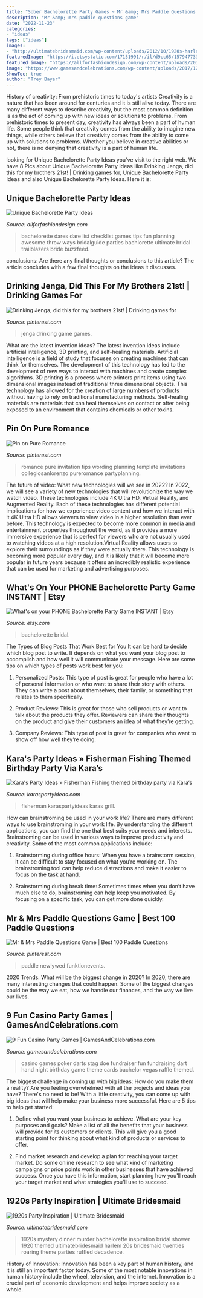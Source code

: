```yaml
---
title: "Sober Bachelorette Party Games ~ Mr &amp; Mrs Paddle Questions Game"
description: "Mr &amp; mrs paddle questions game"
date: "2022-11-23"
categories:
- "ideas"
tags: ["ideas"]
images:
- "http://ultimatebridesmaid.com/wp-content/uploads/2012/10/1920s-harlem-bachelorette-party-15.jpg"
featuredImage: "https://i.etsystatic.com/17151991/r/il/d9cc65/1579477336/il_794xN.1579477336_13ro.jpg"
featured_image: "https://allforfashiondesign.com/wp-content/uploads/2016/03/bachelorette-dare-checklist_0-600x600.jpg"
image: "https://www.gamesandcelebrations.com/wp-content/uploads/2017/12/Casino-Bachelorette-Party-Games.jpg"
ShowToc: true
author: "Trey Bayer"
---
```



History of creativity: From prehistoric times to today's artists
Creativity is a nature that has been around for centuries and it is still alive today. There are many different ways to describe creativity, but the most common definition is as the act of coming up with new ideas or solutions to problems. From prehistoric times to present day, creativity has always been a part of human life. Some people think that creativity comes from the ability to imagine new things, while others believe that creativity comes from the ability to come up with solutions to problems. Whether you believe in creative abilities or not, there is no denying that creativity is a part of human life.

	

		
looking for Unique Bachelorette Party Ideas you've visit to the right web. We have 8 Pics about Unique Bachelorette Party Ideas like Drinking Jenga, did this for my brothers 21st! | Drinking games for, Unique Bachelorette Party Ideas and also Unique Bachelorette Party Ideas. Here it is:
		
    
## Unique Bachelorette Party Ideas

<img loading=lazy src="https://allforfashiondesign.com/wp-content/uploads/2016/03/bachelorette-dare-checklist_0-600x600.jpg" onerror="this.onerror=null;this.src='https://tse1.mm.bing.net/th?id=OIP.J59sBnzTQ2N7bhrP3XiNugHaHa&amp;pid=15.1';" alt="Unique Bachelorette Party Ideas">

_Source: allforfashiondesign.com_

>bachelorette dares dare list checklist games tips fun planning awesome throw ways bridalguide parties bachlorette ultimate bridal trailblazers bride buzzfeed. 

	

conclusions: Are there any final thoughts or conclusions to this article?
The article concludes with a few final thoughts on the ideas it discusses.

    
## Drinking Jenga, Did This For My Brothers 21st! | Drinking Games For

<img loading=lazy src="https://i.pinimg.com/736x/7f/54/45/7f54456d7431eddc8ed2926a75c5b347--drinking-jenga-jenga-game.jpg" onerror="this.onerror=null;this.src='https://tse2.mm.bing.net/th?id=OIP.UhKG5ephbrLEuqxegUBZKQHaJ3&amp;pid=15.1';" alt="Drinking Jenga, did this for my brothers 21st! | Drinking games for">

_Source: pinterest.com_

>jenga drinking game games. 

	

What are the latest invention ideas?
The latest invention ideas include artificial intelligence, 3D printing, and self-healing materials. Artificial intelligence is a field of study that focuses on creating machines that can think for themselves. The development of this technology has led to the development of new ways to interact with machines and create complex algorithms. 3D printing is a process where printers print items using two dimensional images instead of traditional three dimensional objects. This technology has allowed for the creation of large numbers of products without having to rely on traditional manufacturing methods. Self-healing materials are materials that can heal themselves on contact or after being exposed to an environment that contains chemicals or other toxins.

    
## Pin On Pure Romance

<img loading=lazy src="https://i.pinimg.com/736x/fd/23/53/fd2353eea8658472f14ea10248cc9c2d--pure-romance-party-planning.jpg" onerror="this.onerror=null;this.src='https://tse1.mm.bing.net/th?id=OIP.BCVr7VMr9iYYR--fpiXEQgHaJS&amp;pid=15.1';" alt="Pin on Pure Romance">

_Source: pinterest.com_

>romance pure invitation tips wording planning template invitations collegiosanlorenzo pureromance partyplanning. 

	

The future of video: What new technologies will we see in 2022?
In 2022, we will see a variety of new technologies that will revolutionize the way we watch video. These technologies include 4K Ultra HD, Virtual Reality, and Augmented Reality. Each of these technologies has different potential implications for how we experience video content and how we interact with it.4K Ultra HD allows viewers to view video in a higher resolution than ever before. This technology is expected to become more common in media and entertainment properties throughout the world, as it provides a more immersive experience that is perfect for viewers who are not usually used to watching videos at a high resolution.Virtual Reality allows users to explore their surroundings as if they were actually there. This technology is becoming more popular every day, and it is likely that it will become more popular in future years because it offers an incredibly realistic experience that can be used for marketing and advertising purposes.

    
## What&#039;s On Your PHONE Bachelorette Party Game INSTANT | Etsy

<img loading=lazy src="https://i.etsystatic.com/17151991/r/il/d9cc65/1579477336/il_794xN.1579477336_13ro.jpg" onerror="this.onerror=null;this.src='https://tse1.mm.bing.net/th?id=OIP.minSmr1yqOnKmQLldEGQMwHaKX&amp;pid=15.1';" alt="What&#039;s on your PHONE Bachelorette Party Game INSTANT | Etsy">

_Source: etsy.com_

>bachelorette bridal. 

	

The Types of Blog Posts That Work Best for You
It can be hard to decide which blog post to write.  It depends on what you want your blog post to accomplish and how well it will communicate your message. Here are some tips on which types of posts work best for you:
1. Personalized Posts: This type of post is great for people who have a lot of personal information or who want to share their story with others. They can write a post about themselves, their family, or something that relates to them specifically.

2. Product Reviews: This is great for those who sell products or want to talk about the products they offer. Reviewers can share their thoughts on the product and give their customers an idea of what they’re getting.

3. Company Reviews: This type of post is great for companies who want to show off how well they’re doing.

    
## Kara&#039;s Party Ideas » Fisherman Fishing Themed Birthday Party Via Kara’s

<img loading=lazy src="https://www.karaspartyideas.com/wp-content/uploads/2013/05/Fisherman-Fishing-themed-birthday-party-via-Karas-Party-Ideas-KarasPartyIdeas.com-fishing-boy-dad-themed-birthday-party-idea-fathers-day-ideas-6.jpg" onerror="this.onerror=null;this.src='https://tse2.mm.bing.net/th?id=OIP.t1kewt_oa56mfC0rOjld3AHaJ4&amp;pid=15.1';" alt="Kara&#039;s Party Ideas » Fisherman Fishing themed birthday party via Kara’s">

_Source: karaspartyideas.com_

>fisherman karaspartyideas karas grill. 

	

How can brainstroming be used in your work life?
There are many different ways to use brainstroming in your work life. By understanding the different applications, you can find the one that best suits your needs and interests. Brainstroming can be used in various ways to improve productivity and creativity. Some of the most common applications include:
1) Brainstorming during office hours: When you have a brainstorm session, it can be difficult to stay focused on what you’re working on. The brainstroming tool can help reduce distractions and make it easier to focus on the task at hand.

2) Brainstorming during break time: Sometimes times when you don’t have much else to do, brainstroming can help keep you motivated. By focusing on a specific task, you can get more done quickly.

    
## Mr &amp; Mrs Paddle Questions Game | Best 100 Paddle Questions

<img loading=lazy src="https://i.pinimg.com/736x/db/9f/be/db9fbee8621e0caa21c2ba192543b300.jpg" onerror="this.onerror=null;this.src='https://tse2.mm.bing.net/th?id=OIP.laxc5cuDw7URnYCI67z5SgHaLH&amp;pid=15.1';" alt="Mr &amp; Mrs Paddle Questions Game | Best 100 Paddle Questions">

_Source: pinterest.com_

>paddle newlywed funktionevents. 

	

2020 Trends: What will be the biggest change in 2020?
In 2020, there are many interesting changes that could happen. Some of the biggest changes could be the way we eat, how we handle our finances, and the way we live our lives.

    
## 9 Fun Casino Party Games | GamesAndCelebrations.com

<img loading=lazy src="https://www.gamesandcelebrations.com/wp-content/uploads/2017/12/Casino-Bachelorette-Party-Games.jpg" onerror="this.onerror=null;this.src='https://tse4.mm.bing.net/th?id=OIP.vG_mz0FA3xPVj4HESqM3uAAAAA&amp;pid=15.1';" alt="9 Fun Casino Party Games | GamesAndCelebrations.com">

_Source: gamesandcelebrations.com_

>casino games poker darts stag doe fundraiser fun fundraising dart hand night birthday game theme cards bachelor vegas raffle themed. 

	

The biggest challenge in coming up with big ideas: How do you make them a reality?
Are you feeling overwhelmed with all the projects and ideas you have? There's no need to be! With a little creativity, you can come up with big ideas that will help make your business more successful. Here are 5 tips to help get started: 
1. Define what you want your business to achieve. What are your key purposes and goals? Make a list of all the benefits that your business will provide for its customers or clients. This will give you a good starting point for thinking about what kind of products or services to offer. 

2. Find market research and develop a plan for reaching your target market. Do some online research to see what kind of marketing campaigns or price points work in other businesses that have achieved success. Once you have this information, start planning how you'll reach your target market and what strategies you'll use to succeed.

    
## 1920s Party Inspiration | Ultimate Bridesmaid

<img loading=lazy src="http://ultimatebridesmaid.com/wp-content/uploads/2012/10/1920s-harlem-bachelorette-party-15.jpg" onerror="this.onerror=null;this.src='https://tse3.mm.bing.net/th?id=OIP.hrgfIgzXKG00eZOGWyWW6AHaLH&amp;pid=15.1';" alt="1920s Party Inspiration | Ultimate Bridesmaid">

_Source: ultimatebridesmaid.com_

>1920s mystery dinner murder bachelorette inspiration bridal shower 1920 themed ultimatebridesmaid harlem 20s bridesmaid twenties roaring theme parties ruffled decadence. 

	

History of Innovation:
Innovation has been a key part of human history, and it is still an important factor today. Some of the most notable innovations in human history include the wheel, television, and the internet. Innovation is a crucial part of economic development and helps improve society as a whole.

